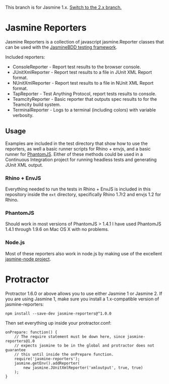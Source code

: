This branch is for Jasmine 1.x.
[Switch to the 2.x branch.](https://github.com/larrymyers/jasmine-reporters)

# Jasmine Reporters

Jasmine Reporters is a collection of javascript jasmine.Reporter classes that can be used with
the [JasmineBDD testing framework](http://jasmine.github.io/).

Included reporters:

* ConsoleReporter - Report test results to the browser console.
* JUnitXmlReporter - Report test results to a file in JUnit XML Report format.
* NUnitXmlReporter - Report test results to a file in NUnit XML Report format.
* TapReporter - Test Anything Protocol, report tests results to console.
* TeamcityReporter - Basic reporter that outputs spec results to for the Teamcity build system.
* TerminalReporter - Logs to a terminal (including colors) with variable verbosity.

## Usage

Examples are included in the test directory that show how to use the reporters,
as well a basic runner scripts for Rhino + envjs, and a basic runner for
[PhantomJS](https://github.com/ariya/phantomjs). Either of these methods could
be used in a Continuous Integration project for running headless tests and
generating JUnit XML output.

### Rhino + EnvJS

Everything needed to run the tests in Rhino + EnvJS is included in this
repository inside the `ext` directory, specifically Rhino 1.7r2 and envjs 1.2
for Rhino.

### PhantomJS

Should work in most versions of PhantomJS > 1.4.1
I have used PhantomJS 1.4.1 through 1.9.6 on Mac OS X with no problems.

### Node.js

Most of these reporters also work in node.js by making use of the excellent
[jasmine-node project](https://github.com/mhevery/jasmine-node).

# Protractor

Protractor 1.6.0 or above allows you to use either Jasmine 1 or Jasmine 2.
If you are using Jasmine 1, make sure you install a 1.x-compatible version of jasmine-reporters:

    npm install --save-dev jasmine-reporters@^1.0.0

Then set everything up inside your protractor.conf:

    onPrepare: function() {
        // The require statement must be down here, since jasmine-reporters@1.0
        // expects jasmine to be in the global and protractor does not guarantee
        // this until inside the onPrepare function.
        require('jasmine-reporters');
        jasmine.getEnv().addReporter(
            new jasmine.JUnitXmlReporter('xmloutput', true, true)
        );
    }
